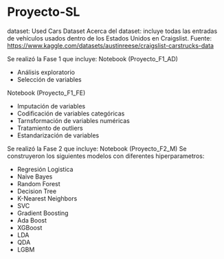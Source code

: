 # Proyecto-SL
dataset: Used Cars Dataset
Acerca del dataset: incluye todas las entradas de vehículos usados ​​dentro de los Estados Unidos en Craigslist.
Fuente: https://www.kaggle.com/datasets/austinreese/craigslist-carstrucks-data

Se realizó la Fase 1 que incluye:
Notebook (Proyecto_F1_AD)
- Análisis exploratorio
- Selección de variables

Notebook (Proyecto_F1_FE)
- Imputación de variables
- Codificación de variables categóricas
- Tarnsformación de variables numéricas
- Tratamiento de outliers
- Estandarización de variables

Se realizó la Fase 2 que incluye:
Notebook (Proyecto_F2_M)
Se construyeron los siguientes modelos con diferentes hiperparametros:
- Regresión Logistica
- Naive Bayes
- Random Forest
- Decision Tree
- K-Nearest Neighbors
- SVC
- Gradient Boosting
- Ada Boost
- XGBoost
- LDA
- QDA
- LGBM

